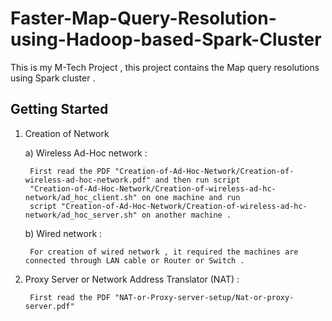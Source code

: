 # Faster-Map-Query-Resolution-using-Hadoop-based-Spark-Cluster
This is my M-Tech Project , this project contains the Map query resolutions using Spark cluster .

## Getting Started

1. Creation of Network

    a) Wireless Ad-Hoc network :
    
        First read the PDF "Creation-of-Ad-Hoc-Network/Creation-of-wireless-ad-hoc-network.pdf" and then run script
        "Creation-of-Ad-Hoc-Network/Creation-of-wireless-ad-hc-network/ad_hoc_client.sh" on one machine and run
        script "Creation-of-Ad-Hoc-Network/Creation-of-wireless-ad-hc-network/ad_hoc_server.sh" on another machine .

    b) Wired network :
        
        For creation of wired network , it required the machines are connected through LAN cable or Router or Switch .

2. Proxy Server or Network Address Translator (NAT) :
        
        First read the PDF "NAT-or-Proxy-server-setup/Nat-or-proxy-server.pdf"

